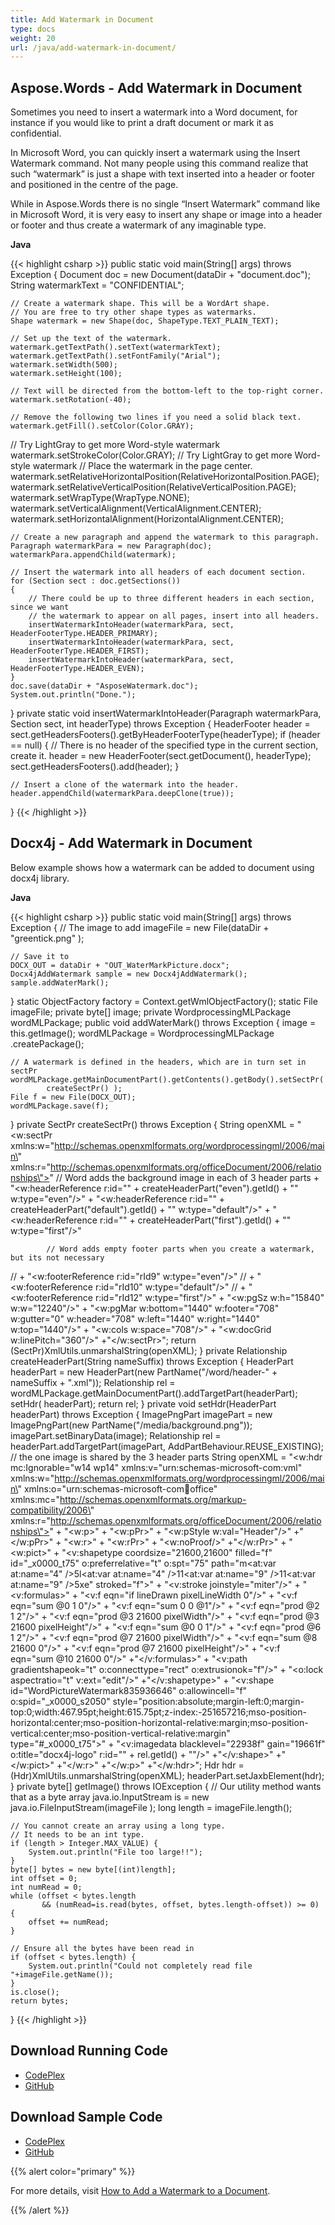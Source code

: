 ```yaml
---
title: Add Watermark in Document
type: docs
weight: 20
url: /java/add-watermark-in-document/
---
```


## **Aspose.Words - Add Watermark in Document**

Sometimes you need to insert a watermark into a Word document, for instance if you would like to print a draft document or mark it as confidential.

In Microsoft Word, you can quickly insert a watermark using the Insert Watermark command. Not many people using this command realize that such “watermark” is just a shape with text inserted into a header or footer and positioned in the centre of the page.

While in Aspose.Words there is no single “Insert Watermark” command like in Microsoft Word, it is very easy to insert any shape or image into a header or footer and thus create a watermark of any imaginable type.

**Java**

{{< highlight csharp >}}
public static void main(String[] args) throws Exception
{
	Document doc = new Document(dataDir + "document.doc");
	String watermarkText = "CONFIDENTIAL";

	// Create a watermark shape. This will be a WordArt shape.
	// You are free to try other shape types as watermarks.
	Shape watermark = new Shape(doc, ShapeType.TEXT_PLAIN_TEXT);

	// Set up the text of the watermark.
	watermark.getTextPath().setText(watermarkText);
	watermark.getTextPath().setFontFamily("Arial");
	watermark.setWidth(500);
	watermark.setHeight(100);

	// Text will be directed from the bottom-left to the top-right corner.
	watermark.setRotation(-40);

	// Remove the following two lines if you need a solid black text.
	watermark.getFill().setColor(Color.GRAY);
 // Try LightGray to get more Word-style watermark
	watermark.setStrokeColor(Color.GRAY);
 // Try LightGray to get more Word-style watermark
	// Place the watermark in the page center.
	watermark.setRelativeHorizontalPosition(RelativeHorizontalPosition.PAGE);
	watermark.setRelativeVerticalPosition(RelativeVerticalPosition.PAGE);
	watermark.setWrapType(WrapType.NONE);
	watermark.setVerticalAlignment(VerticalAlignment.CENTER);
	watermark.setHorizontalAlignment(HorizontalAlignment.CENTER);

	// Create a new paragraph and append the watermark to this paragraph.
	Paragraph watermarkPara = new Paragraph(doc);
	watermarkPara.appendChild(watermark);

	// Insert the watermark into all headers of each document section.
	for (Section sect : doc.getSections())
	{
		// There could be up to three different headers in each section, since we want
		// the watermark to appear on all pages, insert into all headers.
		insertWatermarkIntoHeader(watermarkPara, sect, HeaderFooterType.HEADER_PRIMARY);
		insertWatermarkIntoHeader(watermarkPara, sect, HeaderFooterType.HEADER_FIRST);
		insertWatermarkIntoHeader(watermarkPara, sect, HeaderFooterType.HEADER_EVEN);
	}
	doc.save(dataDir + "AsposeWatermark.doc");
	System.out.println("Done.");
}
private static void insertWatermarkIntoHeader(Paragraph watermarkPara, Section sect, int headerType) throws Exception
{
	HeaderFooter header = sect.getHeadersFooters().getByHeaderFooterType(headerType);
	if (header == null)
	{
		// There is no header of the specified type in the current section, create it.
		header = new HeaderFooter(sect.getDocument(), headerType);
		sect.getHeadersFooters().add(header);
	}

	// Insert a clone of the watermark into the header.
	header.appendChild(watermarkPara.deepClone(true));
}
{{< /highlight >}}

## **Docx4j - Add Watermark in Document**

Below example shows how a watermark can be added to document using docx4j library.

**Java**

{{< highlight csharp >}}
public static void main(String[] args) throws Exception
{
	// The image to add
	imageFile = new File(dataDir + "greentick.png" );

	// Save it to
	DOCX_OUT = dataDir + "OUT_WaterMarkPicture.docx";
	Docx4jAddWatermark sample = new Docx4jAddWatermark();
	sample.addWaterMark();
}
static ObjectFactory factory = Context.getWmlObjectFactory();
static File imageFile;
private byte[] image;
private WordprocessingMLPackage wordMLPackage;
public void addWaterMark() throws Exception
{
	image = this.getImage();
	wordMLPackage = WordprocessingMLPackage
			.createPackage();

	// A watermark is defined in the headers, which are in turn set in sectPr
	wordMLPackage.getMainDocumentPart().getContents().getBody().setSectPr(
			createSectPr() );
	File f = new File(DOCX_OUT);
	wordMLPackage.save(f);
}
private SectPr createSectPr() throws Exception {
	String openXML = "<w:sectPr xmlns:w=\"http://schemas.openxmlformats.org/wordprocessingml/2006/main\" xmlns:r=\"http://schemas.openxmlformats.org/officeDocument/2006/relationships\">"
			// Word adds the background image in each of 3 header parts
			+ "<w:headerReference r:id=\"" + createHeaderPart("even").getId() + "\" w:type=\"even\"/>"
			+ "<w:headerReference r:id=\"" + createHeaderPart("default").getId() + "\" w:type=\"default\"/>"
			+ "<w:headerReference r:id=\"" + createHeaderPart("first").getId() + "\" w:type=\"first\"/>"

			// Word adds empty footer parts when you create a watermark, but its not necessary
//	            + "<w:footerReference r:id=\"rId9\" w:type=\"even\"/>"
//	            + "<w:footerReference r:id=\"rId10\" w:type=\"default\"/>"
//	            + "<w:footerReference r:id=\"rId12\" w:type=\"first\"/>"
			+ "<w:pgSz w:h=\"15840\" w:w=\"12240\"/>"
			+ "<w:pgMar w:bottom=\"1440\" w:footer=\"708\" w:gutter=\"0\" w:header=\"708\" w:left=\"1440\" w:right=\"1440\" w:top=\"1440\"/>"
			+ "<w:cols w:space=\"708\"/>"
			+ "<w:docGrid w:linePitch=\"360\"/>"
		+"</w:sectPr>";
	return (SectPr)XmlUtils.unmarshalString(openXML);
}
private Relationship createHeaderPart(String nameSuffix) throws Exception {
	HeaderPart headerPart = new HeaderPart(new PartName("/word/header-" + nameSuffix + ".xml"));
	Relationship rel =  wordMLPackage.getMainDocumentPart().addTargetPart(headerPart);
	setHdr( headerPart);
	return rel;
}
private void setHdr(HeaderPart headerPart) throws Exception  {
	ImagePngPart imagePart = new ImagePngPart(new PartName("/media/background.png"));
	imagePart.setBinaryData(image);
	Relationship rel = headerPart.addTargetPart(imagePart, AddPartBehaviour.REUSE_EXISTING);
 // the one image is shared by the 3 header parts
	String openXML = "<w:hdr mc:Ignorable=\"w14 wp14\" xmlns:v=\"urn:schemas-microsoft-com:vml\" xmlns:w=\"http://schemas.openxmlformats.org/wordprocessingml/2006/main\" xmlns:o=\"urn:schemas-microsoft-com:office:office\" xmlns:mc=\"http://schemas.openxmlformats.org/markup-compatibility/2006\" xmlns:r=\"http://schemas.openxmlformats.org/officeDocument/2006/relationships\">"
			+ "<w:p>"
				+ "<w:pPr>"
					+ "<w:pStyle w:val=\"Header\"/>"
				+"</w:pPr>"
				+ "<w:r>"
					+ "<w:rPr>"
						+ "<w:noProof/>"
					+"</w:rPr>"
					+ "<w:pict>"
						+ "<v:shapetype coordsize=\"21600,21600\" filled=\"f\" id=\"_x0000_t75\" o:preferrelative=\"t\" o:spt=\"75\" path=\"m<at:var at:name="4" />5l<at:var at:name="4" />11<at:var at:name="9" />11<at:var at:name="9" />5xe\" stroked=\"f\">"
							+ "<v:stroke joinstyle=\"miter\"/>"
							+ "<v:formulas>"
								+ "<v:f eqn=\"if lineDrawn pixelLineWidth 0\"/>"
								+ "<v:f eqn=\"sum @0 1 0\"/>"
								+ "<v:f eqn=\"sum 0 0 @1\"/>"
								+ "<v:f eqn=\"prod @2 1 2\"/>"
								+ "<v:f eqn=\"prod @3 21600 pixelWidth\"/>"
								+ "<v:f eqn=\"prod @3 21600 pixelHeight\"/>"
								+ "<v:f eqn=\"sum @0 0 1\"/>"
								+ "<v:f eqn=\"prod @6 1 2\"/>"
								+ "<v:f eqn=\"prod @7 21600 pixelWidth\"/>"
								+ "<v:f eqn=\"sum @8 21600 0\"/>"
								+ "<v:f eqn=\"prod @7 21600 pixelHeight\"/>"
								+ "<v:f eqn=\"sum @10 21600 0\"/>"
							+"</v:formulas>"
							+ "<v:path gradientshapeok=\"t\" o:connecttype=\"rect\" o:extrusionok=\"f\"/>"
							+ "<o:lock aspectratio=\"t\" v:ext=\"edit\"/>"
						+"</v:shapetype>"
						+ "<v:shape id=\"WordPictureWatermark835936646\" o:allowincell=\"f\" o:spid=\"_x0000_s2050\" style=\"position:absolute;margin-left:0;margin-top:0;width:467.95pt;height:615.75pt;z-index:-251657216;mso-position-horizontal:center;mso-position-horizontal-relative:margin;mso-position-vertical:center;mso-position-vertical-relative:margin\" type=\"#_x0000_t75\">"
							+ "<v:imagedata blacklevel=\"22938f\" gain=\"19661f\" o:title=\"docx4j-logo\" r:id=\"" + rel.getId() + "\"/>"
						+"</v:shape>"
					+"</w:pict>"
				+"</w:r>"
			+"</w:p>"
		+"</w:hdr>";
		Hdr hdr = (Hdr)XmlUtils.unmarshalString(openXML);
		headerPart.setJaxbElement(hdr);
	}
private byte[] getImage() throws IOException {
	// Our utility method wants that as a byte array
	java.io.InputStream is = new java.io.FileInputStream(imageFile );
	long length = imageFile.length();

	// You cannot create an array using a long type.
	// It needs to be an int type.
	if (length > Integer.MAX_VALUE) {
		System.out.println("File too large!!");
	}
	byte[] bytes = new byte[(int)length];
	int offset = 0;
	int numRead = 0;
	while (offset < bytes.length
		   && (numRead=is.read(bytes, offset, bytes.length-offset)) >= 0) {
		offset += numRead;
	}

	// Ensure all the bytes have been read in
	if (offset < bytes.length) {
		System.out.println("Could not completely read file "+imageFile.getName());
	}
	is.close();
	return bytes;
}
{{< /highlight >}}

## **Download Running Code**

- [CodePlex](https://aspose-wordsjavadocx4j.codeplex.com/releases/view/618874)
- [GitHub](https://github.com/aspose-words/Aspose.Words-for-Java/releases/tag/Aspose.Words_Java_for_Docx4j-v1.0.0)

## **Download Sample Code**

- [CodePlex](https://aspose-wordsjavadocx4j.codeplex.com/SourceControl/latest#src/main/java/com/aspose/words/examples/featurescomparison/documents/addwatermark/)
- [GitHub](https://github.com/aspose-words/Aspose.Words-for-Java/tree/master/Plugins/Aspose.Words-for-Java_for_Docx4j/src/main/java/com/aspose/words/examples/featurescomparison/documents/addwatermark)

{{% alert color="primary" %}} 

For more details, visit [How to Add a Watermark to a Document](https://docs.aspose.com/words/java/how-to-add-a-watermark-to-a-document/).

{{% /alert %}}
